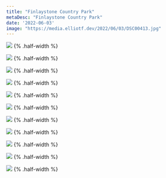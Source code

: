 ```yaml
---
title: "Finlaystone Country Park"
metaDesc: "Finlaystone Country Park"
date: '2022-06-03'
image: "https://media.elliotf.dev/2022/06/03/DSC00413.jpg"
---
```



![](https://media.elliotf.dev/2022/06/03/DSC00372.jpg) {% .half-width %}

![](https://media.elliotf.dev/2022/06/03/DSC00435.jpg) {% .half-width %}

![](https://media.elliotf.dev/2022/06/03/DSC00408.jpg) {% .half-width %}

![](https://media.elliotf.dev/2022/06/03/DSC00437.jpg) {% .half-width %}

![](https://media.elliotf.dev/2022/06/03/DSC00507.jpg) {% .half-width %}

![](https://media.elliotf.dev/2022/06/03/DSC00502.jpg) {% .half-width %}

![](https://media.elliotf.dev/2022/06/03/DSC00485.jpg) {% .half-width %}

![](https://media.elliotf.dev/2022/06/03/DSC00492.jpg) {% .half-width %}

![](https://media.elliotf.dev/2022/06/03/DSC00489.jpg) {% .half-width %}

![](https://media.elliotf.dev/2022/06/03/DSC00510.jpg) {% .half-width %}

![](https://media.elliotf.dev/2022/06/03/DSC00569.jpg) {% .half-width %}